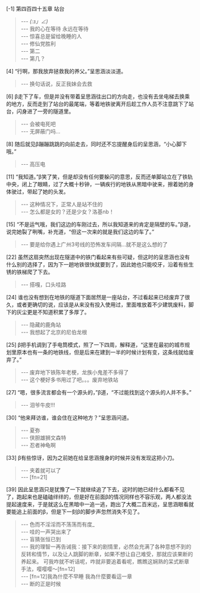 
[-1] 第四百四十五章 站台
>--- _(:з」∠)_<br>
>--- 我的心在等待 永远在等待<br>
>--- 惊喜总是留给晚睡的人<br>
>--- 修仙党胜利<br>
>--- 第二<br>
>--- 第几？<br>

[4] “行啊，那我放弃拯救我的养父。”呈思涵淡淡道。
>--- 换句话说，反正我妹会去救<br>

[6] β走下了车，但是并没有带着呈思涵往出口的方向走，也没有去坐电梯去换乘的地方，反而走到了站台的最尾端，等着地铁驶离开后趁工作人员不注意跳下了站台，闪身进了一旁的隧道里。
>--- 会被电死吧<br>
>--- 无屏蔽门吗…<br>

[8] 随后就见β蹦蹦跳跳的向前走去，同时还不忘提醒身后的呈思涵，“小心脚下哦。”
>--- 高压电<br>

[11] “我知道。”β笑了笑，但是却没有任何要躲闪的意思，反而还单脚站立在了铁轨中央，闭上了眼睛，过了大概十秒钟，一辆疾行的地铁从黑暗中驶来，擦着她的身体驶过，带起了她的头发。
>--- 这种情况下，正常人是站不住的<br>
>--- 怎么都是女的？还是少女？洛基nb！<br>

[15] “不是运气哦，我们这边的车刚过去，所以我知道来的肯定是隔壁的车。”β道，说完她裂了咧嘴，补充道，“但这一次来的就是我们这边的车了。”
>--- 要是给你遇上广州3号线的恐怖发车间隔…就不是这么想的了<br>

[22] 虽然这扇突然出现在隧道中的铁门看起来有些可疑，但这时的呈思涵也没有什么别的选择了，因为下一趟地铁很快就要到了，因此她也只能咬牙，沿着有些生锈的铁梯爬了下去。
>--- 搭嘎，口头哇路<br>

[24] 谁也没有想到在地铁的隧道下面居然是一座站台，不过看起来已经废弃了很久，或者更确切的说，应该是从来没有投入使用过，里面堆放着不少建筑废料，脚下的灰尘更是不知道积累了多厚了。
>--- 隐藏的鹿角站<br>
>--- 我想起了北京的尼伯龙根<br>

[25] β把手机调到了手电筒模式，照了一下四周，解释道，“这里在最初的城市规划里原本也有一条的地铁线，但是后来在建到一半的时候计划有变，这条线就给废弃了。”
>--- 废弃地下铁陈年老梗，龙族小鬼差不多得了<br>
>--- 这个梗好多书用过了吧。。。废弃地铁站<br>

[27] “嗯，很多流言都会有一个源头的，”β道，“不过能找到这个源头的人并不多。”
>--- 泪爷牛皮!!!<br>

[30] “他来拜访谁，谁会住在这种地方？”呈思涵问道。
>--- 夏弥<br>
>--- 侠胆雄狮文森特<br>
>--- 忍者神龟啊<br>

[33] β有些惊讶，因为之前她在给呈思涵搜身的时候并没有发现这把小刀。
>--- 夹着就可以了<br>
>--- [fn=21]<br>

[39] 因此呈思涵只是犹豫了一下就继续追了下去，这时的她已经什么都看不见了，跑起来也是磕磕绊绊的，但是好在前面β的情况同样也不容乐观，两人都没法提起速度来，于是就这么在黑暗中一追一逃，跑出了大概二百米远，呈思涵眼看就要能追上前面的β，但是下一刻β的脚步声忽然消失不见了。
>--- 色而不淫淫而不荡荡而有度_<br>
>--- 哇的一声哭出来了<br>
>--- 盲猜张恒已到<br>
>--- 我的理智一再告诫我：接下来的剧情里，必然会充满了各种意想不到的反转和情节，以及让人跳脚的断章，如果不想让自己难受，那就应该果断的养起来。
可我咋就不听话呢，咋就非要追着看呢，瞧瞧这娴熟的呆式断章手法，嘤嘤嘤～[fn=12]<br>
>--- [fn=12]我為什麼不早睡 我為什麼要看這一章<br>
>--- 断的正是时候<br>
